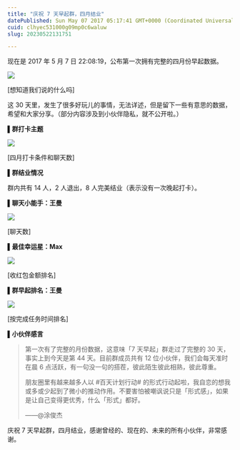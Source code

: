 ```yaml
---
title: "庆祝 7 天早起群，四月结业"
datePublished: Sun May 07 2017 05:17:41 GMT+0000 (Coordinated Universal Time)
cuid: clhyec531000g09mp0c6waluw
slug: 20230522131751

---
```


现在是 2017 年 5 月 7 日 22:08:19，公布第一次拥有完整的四月份早起数据。

![](https://cdn.hashnode.com/res/hashnode/image/upload/v1684732580111/16ee871a-b6cb-4468-8520-86aef2da9faf.jpeg)

\[想知道我们说的什么吗\]

这 30 天里，发生了很多好玩儿的事情，无法详述，但是留下一些有意思的数据，希望和大家分享。（部分内容涉及到小伙伴隐私，就不公开啦。）

**▌群打卡主题**

![](https://cdn.hashnode.com/res/hashnode/image/upload/v1684732585489/37ac9f9e-8fcd-4559-8571-2803a4a58683.png)

\[四月打卡条件和聊天数\]

**▌群结业情况**

群内共有 14 人，2 人退出，8 人完美结业（表示没有一次晚起打卡）。

**▌聊天小能手：王曼**

![](https://cdn.hashnode.com/res/hashnode/image/upload/v1684732597452/03f889da-2614-40a7-a11b-3aa459f240c8.png)

\[聊天数\]

**▌最佳幸运星：Max**

![](https://cdn.hashnode.com/res/hashnode/image/upload/v1684732604169/f1febf9d-2d0e-43e0-b55e-06c4387db56c.png)

\[收红包金额排名\]

**▌群早起排名：王曼**

![](https://cdn.hashnode.com/res/hashnode/image/upload/v1684732612339/9a6160ae-fcf9-457a-85d5-05432b9fbfb3.png)

\[按完成任务时间排名\]

**▌小伙伴感言**

> 第一次有了完整的月份数据，这意味「7 天早起」群走过了完整的 30 天，事实上到今天是第 44 天。目前群成员共有 12 位小伙伴，我们会每天准时在晨 6 点活跃，有一句没一句的搭茬，彼此陌生彼此相熟，彼此尊重。
> 
> 朋友圈里有越来越多人以 #百天计划行动# 的形式行动起啦，我自恋的想我或多或少起到了微小的推动作用。不要害怕被嘲讽说只是「形式感」，如果是让自己变得更优秀，什么「形式」都好。
> 
> ——@涂俊杰

庆祝 7 天早起群，四月结业，感谢曾经的、现在的、未来的所有小伙伴，非常感谢。